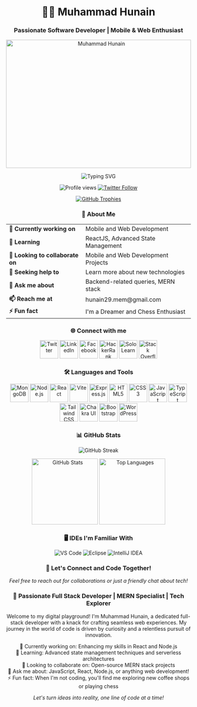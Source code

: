 <h1 align="center">👨‍💻 Muhammad Hunain</h1>
<h3 align="center">Passionate Software Developer | Mobile & Web Enthusiast</h3>

<p align="center">
  <img src="https://res.cloudinary.com/dtsdaiqrp/image/upload/v1722670184/1684967781752_lwdwyj.jpg" alt="Muhammad Hunain" width="100%" height="350" style="object-fit: cover;" />
</p>

<p align="center">
  <img src="https://readme-typing-svg.herokuapp.com?font=Fira+Code&size=24&pause=300&color=39FF14¢er=true&vCenter=true&width=435&lines=Hi+there!+I'm+Muhammad+Hunain;Full+Stack+Web+Developer;MERN+Stack+Enthusiast;Always+learning+new+things;Mobile+App+Developer;UI/UX+Designer;Cloud+Computing+Enthusiast" alt="Typing SVG" />
</p>

<p align="center">
  <img src="https://komarev.com/ghpvc/?username=Muhammad-Hunain&label=Profile%20views&color=0e75b6&style=flat" alt="Profile views" />
  <a href="https://twitter.com/Muhamma87640881" target="_blank">
    <img src="https://img.shields.io/twitter/follow/Muhamma87640881?logo=twitter&style=for-the-badge" alt="Twitter Follow" />
  </a>
</p>

<p align="center">
  <a href="https://github.com/ryo-ma/github-profile-trophy">
    <img src="https://github-profile-trophy.vercel.app/?username=Muhammad-Hunain&theme=darkhub&no-frame=true&margin-w=15&margin-h=15&column=7" alt="GitHub Trophies" />
  </a>
</p>

<h3 align="center">🚀 About Me</h3>

<table align="center">
  <tr>
    <td><strong>🔭 Currently working on</strong></td>
    <td>Mobile and Web Development</td>
  </tr>
  <tr>
    <td><strong>🌱 Learning</strong></td>
    <td>ReactJS, Advanced State Management</td>
  </tr>
  <tr>
    <td><strong>👯 Looking to collaborate on</strong></td>
    <td>Mobile and Web Development Projects</td>
  </tr>
  <tr>
    <td><strong>🤝 Seeking help to</strong></td>
    <td>Learn more about new technologies</td>
  </tr>
  <tr>
    <td><strong>💬 Ask me about</strong></td>
    <td>Backend-related queries, MERN stack</td>
  </tr>
  <tr>
    <td><strong>📫 Reach me at</strong></td>
    <td>hunain29.mem@gmail.com</td>
  </tr>
  <tr>
    <td><strong>⚡ Fun fact</strong></td>
    <td>I'm a Dreamer and Chess Enthusiast</td>
  </tr>
</table>

<h3 align="center">🌐 Connect with me</h3>
<p align="center">
  <a href="https://twitter.com/Muhamma87640881" target="_blank"><img src="https://img.icons8.com/color/64/000000/twitter.png" alt="Twitter" width="50" height="50"/></a>
  <a href="https://www.linkedin.com/in/muhammad-hunain-0a025321a/" target="_blank"><img src="https://img.icons8.com/color/64/000000/linkedin.png" alt="LinkedIn" width="50" height="50"/></a>
  <a href="https://www.facebook.com/HunainIsmail.Memons" target="_blank"><img src="https://img.icons8.com/color/64/000000/facebook.png" alt="Facebook" width="50" height="50"/></a>
  <a href="https://www.hackerrank.com/hunain29_mem" target="_blank"><img src="https://img.icons8.com/external-tal-revivo-color-tal-revivo/64/000000/external-hackerrank-is-a-technology-company-that-focuses-on-competitive-programming-logo-color-tal-revivo.png" alt="HackerRank" width="50" height="50"/></a>
  <a href="https://www.sololearn.com/profile/24510843" target="_blank"><img src="https://img.icons8.com/color/64/000000/sololearn.png" alt="SoloLearn" width="50" height="50"/></a>
  <a href="https://stackoverflow.com/users/story/17804152?newreg=c60d95ca7f6044a5bdcb51681b74c846" target="_blank"><img src="https://img.icons8.com/color/64/000000/stackoverflow.png" alt="Stack Overflow" width="50" height="50"/></a>
</p>

<h3 align="center">🛠️ Languages and Tools</h3>
<p align="center">
  <img src="https://img.icons8.com/color/64/000000/mongodb.png" alt="MongoDB" width="50" height="50"/>
  <img src="https://img.icons8.com/color/64/000000/nodejs.png" alt="Node.js" width="50" height="50"/>
  <img src="https://img.icons8.com/color/64/000000/react-native.png" alt="React" width="50" height="50"/>
  <img src="https://img.icons8.com/color/64/000000/vite.png" alt="Vite" width="50" height="50"/>
  <img src="https://img.icons8.com/color/64/000000/express.png" alt="Express.js" width="50" height="50"/>
  <img src="https://img.icons8.com/color/64/000000/html-5.png" alt="HTML5" width="50" height="50"/>
  <img src="https://img.icons8.com/color/64/000000/css3.png" alt="CSS3" width="50" height="50"/>
  <img src="https://img.icons8.com/color/64/000000/javascript.png" alt="JavaScript" width="50" height="50"/>
  <img src="https://img.icons8.com/color/64/000000/typescript.png" alt="TypeScript" width="50" height="50"/>
  <img src="https://img.icons8.com/color/64/000000/tailwindcss.png" alt="Tailwind CSS" width="50" height="50"/>
  <img src="https://img.icons8.com/color/64/000000/chakra-ui.png" alt="Chakra UI" width="50" height="50"/>
  <img src="https://img.icons8.com/color/64/000000/bootstrap.png" alt="Bootstrap" width="50" height="50"/>
  <img src="https://img.icons8.com/color/64/000000/wordpress.png" alt="WordPress" width="50" height="50"/>
</p>

<h3 align="center">📊 GitHub Stats</h3>
<p align="center">
  <img src="https://github-readme-streak-stats.herokuapp.com/?user=Muhammad-Hunain&theme=radical&hide_border=true&border_radius=10" alt="GitHub Streak" />
</p>
<p align="center">
  <img height="180em" src="https://github-readme-stats.vercel.app/api?username=Muhammad-Hunain&theme=radical&show_icons=true&hide_border=true&border_radius=10" alt="GitHub Stats" />
  <img height="180em" src="https://github-readme-stats-eight-theta.vercel.app/api/top-langs/?username=Muhammad-Hunain&layout=compact&langs_count=8&theme=radical&hide_border=true&border_radius=10" alt="Top Languages" />
</p>

<h3 align="center">🖥️ IDEs I'm Familiar With</h3>
<p align="center">
  <img alt="VS Code" src="https://img.shields.io/badge/Visual_Studio_Code-0078D4?style=for-the-badge&logo=visual%20studio%20code&logoColor=white"/>
  <img alt="Eclipse" src="https://img.shields.io/badge/Eclipse-2C2255?style=for-the-badge&logo=eclipse&logoColor=white"/>
  <img alt="IntelliJ IDEA" src="https://img.shields.io/badge/IntelliJ_IDEA-000000.svg?style=for-the-badge&logo=intellij-idea&logoColor=white"/>
</p>

<h3 align="center">🎯 Let's Connect and Code Together!</h3>
<p align="center">
  <i>Feel free to reach out for collaborations or just a friendly chat about tech!</i>
</p>

<h3 align="center">🚀 Passionate Full Stack Developer | MERN Specialist | Tech Explorer</h3>

<p align="center">
  Welcome to my digital playground! I'm Muhammad Hunain, a dedicated full-stack developer with a knack for crafting seamless web experiences. My journey in the world of code is driven by curiosity and a relentless pursuit of innovation.
</p>

<p align="center">
  🔭 Currently working on: Enhancing my skills in React and Node.js<br>
  🌱 Learning: Advanced state management techniques and serverless architectures<br>
  👯 Looking to collaborate on: Open-source MERN stack projects<br>
  💬 Ask me about: JavaScript, React, Node.js, or anything web development!<br>
  ⚡ Fun fact: When I'm not coding, you'll find me exploring new coffee shops or playing chess
</p>

<p align="center">
  <i>Let's turn ideas into reality, one line of code at a time!</i>
</p>
